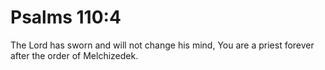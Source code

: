 # Psalms 110:4

The Lord has sworn and will not change his mind, You are a priest forever after the order of Melchizedek.
